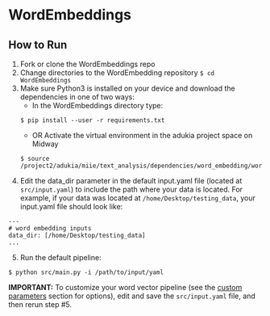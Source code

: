 # WordEmbeddings

## How to Run
1. Fork or clone the WordEmbeddings repo
2. Change directories to the WordEmbedding repository `$ cd WordEmbeddings`
3. Make sure Python3 is installed on your device and download the dependencies in one of two ways:
    - In the WordEmbeddings directory type:
    ```
    $ pip install --user -r requirements.txt
    ```
    - OR Activate the virtual environment in the adukia project space on Midway
    ```
    $ source /project2/adukia/miie/text_analysis/dependencies/word_embedding/word_embedding/bin/activate
    ```
3. Edit the data_dir parameter in the default input.yaml file (located at `src/input.yaml`) to include the path where your data is located. For example, if your data was located at `/home/Desktop/testing_data`, your input.yaml file should look like:
```
---
# word embedding inputs
data_dir: [/home/Desktop/testing_data]
...
```
5. Run the default pipeline:
  ```
  $ python src/main.py -i /path/to/input/yaml
  ```
**IMPORTANT:** To customize your word vector pipeline (see the [custom parameters](https://github.com/miielab/miienlp/blob/main/documentation/developer_documentation/wordEmbeddings.md) section for options), edit and save the `src/input.yaml` file, and then rerun step #5. 
